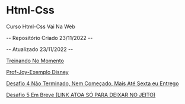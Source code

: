 # Html-Css
 Curso Html-Css Vai Na Web

 -- Repositório Criado 23/11/2022 -- 

 -- Atualizado 23/11/2022 --

  <a href="https://gustavos4ntos.github.io/Html-Css/Treinos/Seletores-Propriedades">Treinando No Momento</a>

  <a href="https://gustavos4ntos.github.io/Html-Css/Desafios/joy-base">Prof-Joy-Exemplo Disney</a>

  <a href="https://gustavos4ntos.github.io/Html-Css/Desafios/dsf4"> Desafio 4 Não Terminado, Nem Começado, Mais Até Sexta eu Entrego</a>

  <a href="https://gustavos4ntos.github.io/Html-Css/Desafios/dsf"> Desafio 5 Em Breve (LINK ATOA SÓ PARA DEIXAR NO JEITO)</a>

  

  
